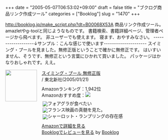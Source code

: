 +++
date = "2005-05-07T06:53:02+09:00"
draft = false
title = "ブクログ商品リンク作成ツール"
categories = ["Booklog"]
slug = "1470"
+++

<a href="http://booklog.jp/make_script.php?dt=B00068X53A" target="_blank">http://booklog.jp/make_script.php?dt=B00068X53A</a>
商品リンク作成ツール。amazletやg-toolと同じようなものです。
書籍検索、書籍詳細ページ、管理者ページから飛べます。
非ユーザーでも使えます。
寝ます、おやすみなさい。
-------------------↓サンプル：こんな感じで使います---------------------
スイミング・プールを見ました。無修正版ということで確かに無修正です。
はいすいません、そうです、無修正という言葉にひかれて買いました。
パッケージはかなりおしゃれです。ええ。
<div class="booklog-all" style="margin-bottom:10px;"><div class="booklog-img" style="float:left; margin-right:15px;"><a href="http://www.amazon.co.jp/exec/obidos/ASIN/B0001X9D5O/ieiriblog-22" target="_blank"><img src="http://images.amazon.com/images/P/B0001X9D5O.09._SCMZZZZZZZ_.jpg"  class="booklog-imgsrc" style="border:0px; width:100px"></a><br></div><div class="booklog-data" style="float:left; width:300px;"><div class="booklog-title"><a href="http://www.amazon.co.jp/exec/obidos/ASIN/B0001X9D5O/ieiriblog-22" target="_blank">スイミング・プール 無修正版</a></div><div class="booklog-pub"> / 東北新社(2005/01/21)</div><div class="booklog-info" style="margin-top:10px;">Amazonランキング：1,942位<br>Amazonおすすめ度：<img src="http://booklog.jp/img/4.gif"><br><div class="booklog-review" style="margin-top:6px; padding-left:3px;"><img src="http://booklog.jp/img/4.gif" align="absmiddle">フォアグラが食べたい<br><img src="http://booklog.jp/img/5.gif" align="absmiddle">フランス映画の真髄を見た。<br><img src="http://booklog.jp/img/5.gif" align="absmiddle">シャーロット・ランプリングの存在感<br></div></div><div class="booklog-link" style="margin-top:10px;"><a href="http://www.amazon.co.jp/exec/obidos/ASIN/B0001X9D5O/ieiriblog-22" target="_blank">Amazonで詳細を見る</a><br><a href="http://booklog.jp/asin/B0001X9D5O" target="_blank">Booklogでレビューを見る</a> by <a href="http://booklog.jp" target="_blank">Booklog</a><br></div></div><br style="clear:left"></div>
